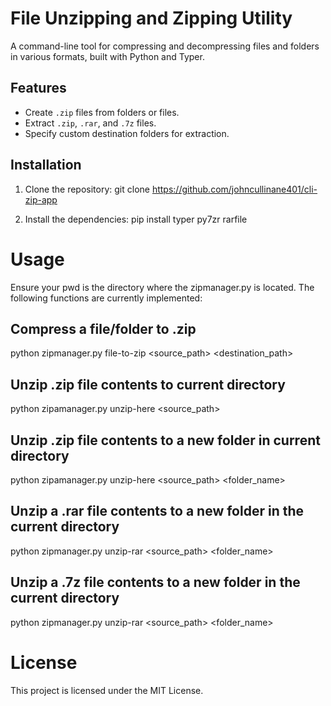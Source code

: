 # File Unzipping and Zipping Utility

A command-line tool for compressing and decompressing files and folders in various formats, built with Python and Typer.

## Features
- Create `.zip` files from folders or files.
- Extract `.zip`, `.rar`, and `.7z` files.
- Specify custom destination folders for extraction.

## Installation
1. Clone the repository:
git clone https://github.com/johncullinane401/cli-zip-app

2. Install the dependencies:
pip install typer py7zr rarfile

# Usage
Ensure your pwd is the directory where the zipmanager.py is located.
The following functions are currently implemented:

## Compress a file/folder to .zip
python zipmanager.py file-to-zip <source_path> <destination_path>

## Unzip .zip file contents to current directory
python zipamanager.py unzip-here <source_path> 

## Unzip .zip file contents to a new folder in current directory
python zipamanager.py unzip-here <source_path> <folder_name>

## Unzip a .rar file contents to a new folder in the current directory
python zipmanager.py unzip-rar <source_path> <folder_name>

## Unzip a .7z file contents to a new folder in the current directory
python zipmanager.py unzip-rar <source_path> <folder_name>

# License
This project is licensed under the MIT License.
